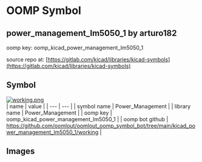 # OOMP Symbol  
## power_management_lm5050_1  by arturo182  
  
oomp key: oomp_kicad_power_management_lm5050_1  
  
source repo at: [https://gitlab.com/kicad/libraries/kicad-symbols](https://gitlab.com/kicad/libraries/kicad-symbols)  
## Symbol  
  
[![working.png](working_600.png)](working.png)  
| name | value | 
| --- | --- | 
| symbol name | Power_Management | 
| library name | Power_Management | 
| oomp key | oomp_kicad_power_management_lm5050_1 | 
| oomp bot github | https://github.com/oomlout/oomlout_oomp_symbol_bot/tree/main/kicad_power_management_lm5050_1/working | 
## Images  
